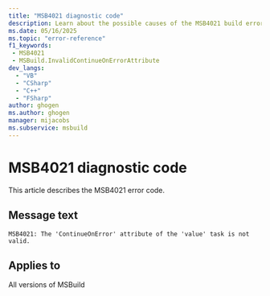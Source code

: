 ```yaml
---
title: "MSB4021 diagnostic code"
description: Learn about the possible causes of the MSB4021 build error, and get troubleshooting tips.
ms.date: 05/16/2025
ms.topic: "error-reference"
f1_keywords:
 - MSB4021
 - MSBuild.InvalidContinueOnErrorAttribute
dev_langs:
  - "VB"
  - "CSharp"
  - "C++"
  - "FSharp"
author: ghogen
ms.author: ghogen
manager: mijacobs
ms.subservice: msbuild
---
```


# MSB4021 diagnostic code

<!-- :::ErrorDefinitionDescription::: -->
<!-- :::editable-content name="introDescription"::: -->
This article describes the MSB4021 error code.
<!-- :::editable-content-end::: -->

## Message text

<!-- :::editable-content name="messageText"::: -->
`MSB4021: The 'ContinueOnError' attribute of the 'value' task is not valid.`
<!-- :::editable-content-end::: -->
<!-- MSB4021: The "ContinueOnError" attribute of the "{0}" task is not valid. {1} -->

<!-- :::editable-content name="postOutputDescription"::: -->
<!--
{StrBegin="MSB4021: "}LOCALIZATION: "ContinueOnError" should not be localized. "{1}" is a message from another exception explaining the problem.
-->
<!-- :::editable-content-end::: -->
<!-- :::ErrorDefinitionDescription-end::: -->

## Applies to

All versions of MSBuild
